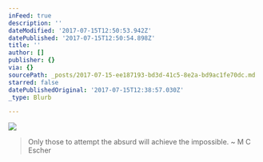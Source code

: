 ```yaml
---
inFeed: true
description: ''
dateModified: '2017-07-15T12:50:53.942Z'
datePublished: '2017-07-15T12:50:54.898Z'
title: ''
author: []
publisher: {}
via: {}
sourcePath: _posts/2017-07-15-ee187193-bd3d-41c5-8e2a-bd9ac1fe70dc.md
starred: false
datePublishedOriginal: '2017-07-15T12:38:57.030Z'
_type: Blurb

---
```

![](https://the-grid-user-content.s3-us-west-2.amazonaws.com/3371fa1d-5ede-4e10-aa70-a8492acbee43.jpg)

> Only those to attempt the absurd will achieve the impossible. ~ M C Escher